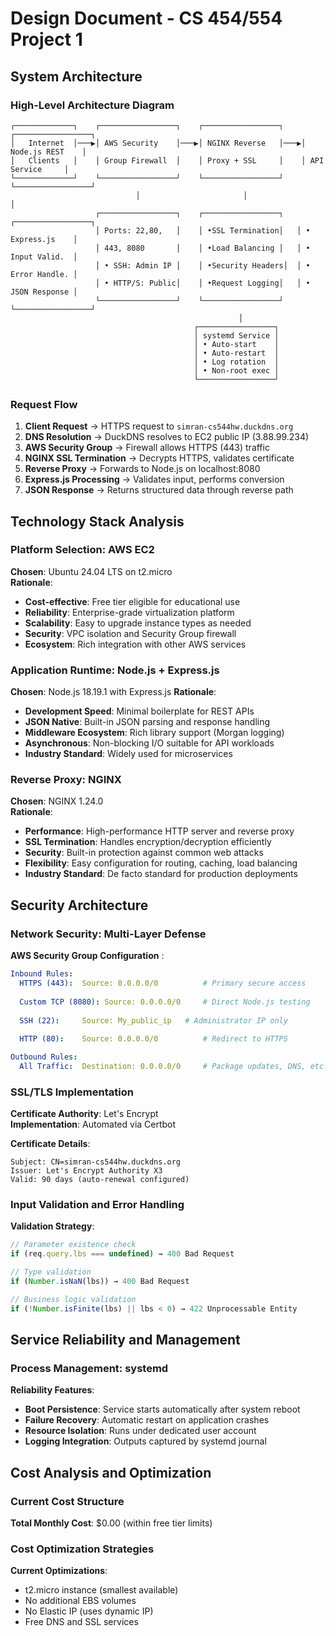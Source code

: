 # Design Document - CS 454/554 Project 1

## System Architecture

### High-Level Architecture Diagram
```
┌─────────────┐    ┌─────────────────┐    ┌─────────────────┐    ┌─────────────────┐
│   Internet  │───▶│ AWS Security    │───▶│ NGINX Reverse   │───▶│ Node.js REST    │
│   Clients   │    │ Group Firewall  │    │ Proxy + SSL     │    │ API Service     │
└─────────────┘    └─────────────────┘    └─────────────────┘    └─────────────────┘
                            │                       │                       │
                   ┌─────────────────┐    ┌─────────────────┐   ┌─────────────────┐
                   │ Ports: 22,80,   │    │ •SSL Termination│   │ • Express.js    │
                   │ 443, 8080       │    │ •Load Balancing │   │ • Input Valid.  │
                   │ • SSH: Admin IP │    │ •Security Headers│  │ • Error Handle. │
                   │ • HTTP/S: Public│    │ •Request Logging│   │ • JSON Response │
                   └─────────────────┘    └─────────────────┘   └─────────────────┘
                                                   │
                                         ┌─────────────────┐
                                         │ systemd Service │
                                         │ • Auto-start    │
                                         │ • Auto-restart  │
                                         │ • Log rotation  │
                                         │ • Non-root exec │
                                         └─────────────────┘
```

### Request Flow
1. **Client Request** → HTTPS request to `simran-cs544hw.duckdns.org`
2. **DNS Resolution** → DuckDNS resolves to EC2 public IP (3.88.99.234)
3. **AWS Security Group** → Firewall allows HTTPS (443) traffic
4. **NGINX SSL Termination** → Decrypts HTTPS, validates certificate
5. **Reverse Proxy** → Forwards to Node.js on localhost:8080
6. **Express.js Processing** → Validates input, performs conversion
7. **JSON Response** → Returns structured data through reverse path

## Technology Stack Analysis

### Platform Selection: AWS EC2

**Chosen**: Ubuntu 24.04 LTS on t2.micro  
**Rationale**:
- **Cost-effective**: Free tier eligible for educational use
- **Reliability**: Enterprise-grade virtualization platform
- **Scalability**: Easy to upgrade instance types as needed
- **Security**: VPC isolation and Security Group firewall
- **Ecosystem**: Rich integration with other AWS services

### Application Runtime: Node.js + Express.js

**Chosen**: Node.js 18.19.1 with Express.js
**Rationale**:
- **Development Speed**: Minimal boilerplate for REST APIs
- **JSON Native**: Built-in JSON parsing and response handling
- **Middleware Ecosystem**: Rich library support (Morgan logging)
- **Asynchronous**: Non-blocking I/O suitable for API workloads
- **Industry Standard**: Widely used for microservices

### Reverse Proxy: NGINX

**Chosen**: NGINX 1.24.0  
**Rationale**:
- **Performance**: High-performance HTTP server and reverse proxy
- **SSL Termination**: Handles encryption/decryption efficiently
- **Security**: Built-in protection against common web attacks
- **Flexibility**: Easy configuration for routing, caching, load balancing
- **Industry Standard**: De facto standard for production deployments


## Security Architecture

### Network Security: Multi-Layer Defense

**AWS Security Group Configuration** :
```yaml
Inbound Rules:
  HTTPS (443):  Source: 0.0.0.0/0          # Primary secure access
                
  Custom TCP (8080): Source: 0.0.0.0/0     # Direct Node.js testing
                     
  SSH (22):     Source: My_public_ip   # Administrator IP only
                
  HTTP (80):    Source: 0.0.0.0/0          # Redirect to HTTPS

Outbound Rules:
  All Traffic:  Destination: 0.0.0.0/0     # Package updates, DNS, etc.
```

### SSL/TLS Implementation

**Certificate Authority**: Let's Encrypt  
**Implementation**: Automated via Certbot  

**Certificate Details**:
```
Subject: CN=simran-cs544hw.duckdns.org
Issuer: Let's Encrypt Authority X3
Valid: 90 days (auto-renewal configured)
```

### Input Validation and Error Handling

**Validation Strategy**:
```javascript
// Parameter existence check
if (req.query.lbs === undefined) → 400 Bad Request

// Type validation
if (Number.isNaN(lbs)) → 400 Bad Request

// Business logic validation  
if (!Number.isFinite(lbs) || lbs < 0) → 422 Unprocessable Entity
```

## Service Reliability and Management

### Process Management: systemd

**Reliability Features**:
- **Boot Persistence**: Service starts automatically after system reboot
- **Failure Recovery**: Automatic restart on application crashes
- **Resource Isolation**: Runs under dedicated user account
- **Logging Integration**: Outputs captured by systemd journal


## Cost Analysis and Optimization

### Current Cost Structure

**Total Monthly Cost**: $0.00 (within free tier limits)

### Cost Optimization Strategies

**Current Optimizations**:
- t2.micro instance (smallest available)
- No additional EBS volumes
- No Elastic IP (uses dynamic IP)
- Free DNS and SSL services


